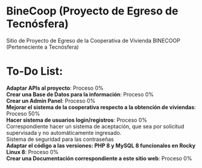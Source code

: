 # BineCoop (Proyecto de Egreso de Tecnósfera)
Sitio de Proyecto de Egreso de la Cooperativa de Vivienda BINECOOP (Perteneciente a Tecnósfera)


# To-Do List:
**Adaptar APIs al proyecto**: Proceso 0%<br>
**Crear una Base de Datos para la información**: Proceso 0%<br>
**Crear un Admin Panel**: Proceso 0%<br>
**Mejorar el sistema de la cooperativa respecto a la obtención de viviendas**: Proceso 50%<br>
**Hacer sistema de usuarios login/registros**: Proceso 0%<br>
   Correspondiente hacer un sistema de aceptación, que sea por solicitud supervisada y no automáticamente ingresado. <br> 
   Sistema de seguridad para las contraseñas<br>
**Adaptar el código a las versiones: PHP 8 y MySQL 8 funcionales en Rocky Linux 8**: Proceso 0%<br>
**Crear una Documentación correspondiente a este sitio web**: Proceso 0%<br>

